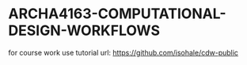 # ARCHA4163-COMPUTATIONAL-DESIGN-WORKFLOWS
for course work use
tutorial url: https://github.com/isohale/cdw-public